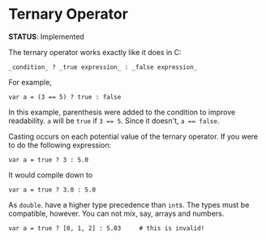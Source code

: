 # Ternary Operator
**STATUS**: Implemented

The ternary operator works exactly like it does in C:

    _condition_ ? _true expression_ : _false expression_ 

For example, 

    var a = (3 == 5) ? true : false

In this example, parenthesis were added to the condition to improve readability. `a` will be `true` if `3 == 5`. Since it doesn't, `a == false`.

Casting occurs on each potential value of the ternary operator. If you were to do the following expression:

    var a = true ? 3 : 5.0 

It would compile down to

    var a = true ? 3.0 : 5.0

As `double`. have a higher type precedence than `int`s. The types must be compatible, however. You can not mix, say, arrays and numbers.

    var a = true ? [0, 1, 2] : 5.03     # this is invalid! 
